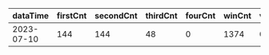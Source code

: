 |dataTime|firstCnt|secondCnt|thirdCnt|fourCnt|winCnt|vrate|wrate|
|-|-|-|-|-|-|-|-|
|2023-07-10|144|144|48|0|1374|0%|0%|